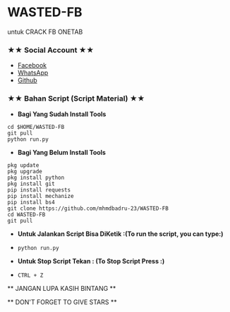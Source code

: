 # WASTED-FB
untuk CRACK FB ONETAB



### ★★ Social Account ★★
* [Facebook](m.facebook.com/Mhmdbadru230)
* [WhatsApp](https://wa.me/6283832629797)
* [Github](github.com/Mhmdbadru-23)

### ★★ Bahan Script (Script Material) ★★
* **Bagi Yang Sudah Install Tools**
```
cd $HOME/WASTED-FB
git pull
python run.py
```

* **Bagi Yang Belum Install Tools**
```
pkg update
pkg upgrade
pkg install python
pkg install git
pip install requests
pip install mechanize
pip install bs4
git clone https://github.com/mhmdbadru-23/WASTED-FB
cd WASTED-FB
git pull
```

* **Untuk Jalankan Script Bisa DiKetik :(To run the script, you can type:)**
* ```python run.py```

* **Untuk Stop Script Tekan : (To Stop Script Press :)**
* ```CTRL + Z```

** JANGAN LUPA KASIH BINTANG **

** DON'T FORGET TO GIVE STARS **
